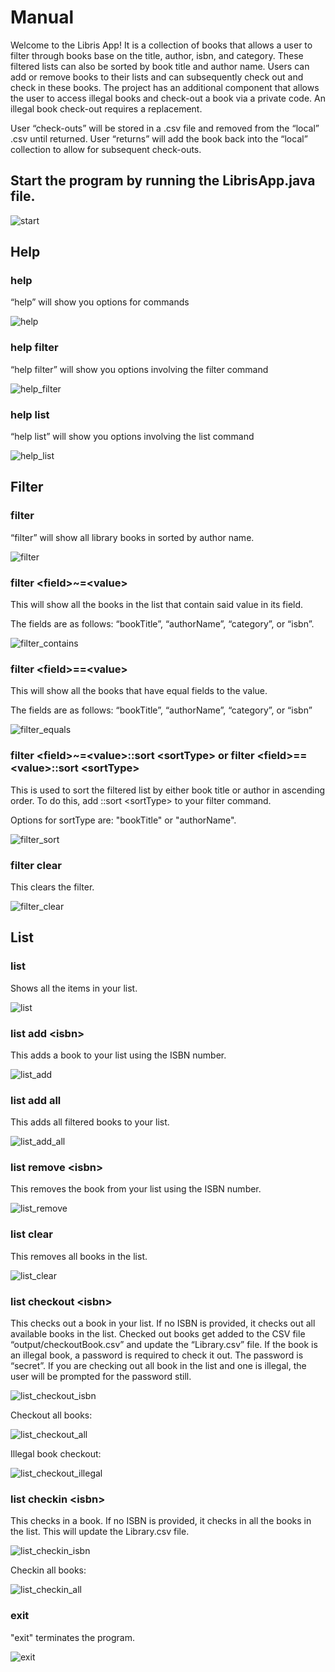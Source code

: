 # Manual 

Welcome to the Libris App! It is a collection of books that allows a user to filter through books base on the title, author, isbn, and category. These filtered lists can also be sorted by book title and author name. Users can add or remove books to their lists and can subsequently check out and check in these books. The project has an additional component that allows the user to access illegal books and check-out a book via a private code. An illegal book check-out requires a replacement.

User “check-outs” will be stored in a .csv file and removed from the “local” .csv  until returned. User “returns” will add the book back into the “local” collection to allow for subsequent check-outs.

## Start the program by running the LibrisApp.java file.

![start](Screenshots/Start.jpg)

## Help

### help
“help” will show you options for commands

![help](Screenshots/Help.jpg)

### help filter
“help filter” will show you options involving the filter command

![help_filter](Screenshots/Help_filter.jpg)

### help list
“help list” will show you options involving the list command

![help_list](Screenshots/Help_list.jpg)

## Filter

### filter
“filter” will show all library books in sorted by author name.

![filter](Screenshots/Filter.jpg)

### filter \<field>~=\<value>
This will show all the books in the list that contain said value in its field.

The fields are as follows: “bookTitle”, “authorName”, “category”, or “isbn”.

![filter_contains](Screenshots/Filter_contains.jpg)


### filter \<field>==\<value>
This will show all the books that have equal fields to the value.

The fields are as follows: “bookTitle”, “authorName”, “category”, or “isbn”

![filter_equals](Screenshots/Filter_equals.jpg)


### filter \<field>~=\<value>::sort \<sortType> or filter \<field>==\<value>::sort \<sortType>

This is used to sort the filtered list by either book title or author in ascending order. To do this, add ::sort \<sortType> to your filter command. 

Options for sortType are: "bookTitle" or "authorName".

![filter_sort](Screenshots/Filter_sort.jpg)


### filter clear
This clears the filter.

![filter_clear](Screenshots/Filter_clear.jpg)

## List

### list
Shows all the items in your list.

![list](Screenshots/List.jpg)

### list add \<isbn>
This adds a book to your list using the ISBN number.

![list_add](Screenshots/List_add.jpg)

### list add all
This adds all filtered books to your list.

![list_add_all](Screenshots/List_add_all.jpg)

### list remove \<isbn>
This removes the book from your list using the ISBN number.

![list_remove](Screenshots/List_remove.jpg)

### list clear
This removes all books in the list.

![list_clear](Screenshots/List_clear.jpg)

### list checkout \<isbn>
This checks out a book in your list. If no ISBN is provided, it checks out all available books in the list. Checked out books get added to the CSV file “output/checkoutBook.csv” and update the “Library.csv” file. If the book is an illegal book, a password is required to check it out. The password is “secret”. If you are checking out all book in the list and one is illegal, the user will be prompted for the password still.

![list_checkout_isbn](Screenshots/List_checkout_isbn.jpg)

Checkout all books:

![list_checkout_all](Screenshots/List_checkout_all.jpg)

Illegal book checkout:

![list_checkout_illegal](Screenshots/List_checkout_illegal.jpg)


### list checkin \<isbn>
This checks in a book. If no ISBN is provided, it checks in all the books in the list. This will update the Library.csv file.

![list_checkin_isbn](Screenshots/List_checkin_isbn.jpg)

Checkin all books:

![list_checkin_all](Screenshots/List_checkin_all.jpg)

### exit
"exit" terminates the program.

![exit](Screenshots/Exit.jpg)

